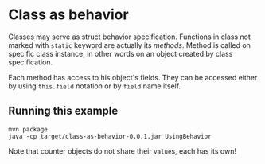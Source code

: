 # Class as behavior

Classes may serve as struct behavior specification.
Functions in class not marked with `static` keyword are actually its _methods_.
Method is called on specific class instance, in other words on an object created by class specification.

Each method has access to his object's fields.
They can be accessed either by using `this.field` notation or by `field` name itself.

## Running this example

```
mvn package
java -cp target/class-as-behavior-0.0.1.jar UsingBehavior
```

Note that counter objects do not share their `value`s, each has its own!
